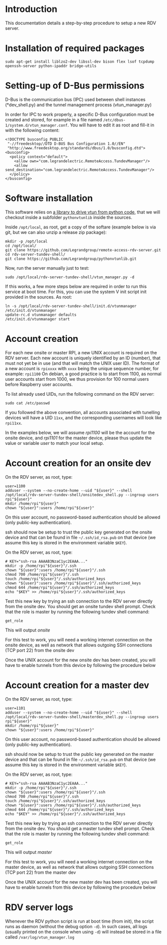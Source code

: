 # Introduction

This documentation details a step-by-step procedure to setup a new RDV server.

# Installation of required packages

```
sudo apt-get install liblzo2-dev libssl-dev bison flex lsof tcpdump openssh-server python-ipaddr bridge-utils
```

# Setting-up of D-Bus permissions

D-Bus is the communication bus (IPC) used between shell instances (*dev_shell.py) and the tunnel management process (vtun_manager.py)

In order for IPC to work properly, a specific D-Bus configuration must be created and stored, for example in a file named `/etc/dbus-1/system.d/vtun_manager.conf`.
You will have to edit it as root and fill-it in with the following content:
```
<!DOCTYPE busconfig PUBLIC
 "-//freedesktop//DTD D-BUS Bus Configuration 1.0//EN"
 "http://www.freedesktop.org/standards/dbus/1.0/busconfig.dtd">
<busconfig>
  <policy context="default">
    <allow own="com.legrandelectric.RemoteAccess.TundevManager"/>
    <allow send_destination="com.legrandelectric.RemoteAccess.TundevManager"/>
  </policy>
</busconfig>
```

# Software installation

This software relies on [a library to drive vtun from python code](https://github.com/Legrandgroup/pythonvtunlib), that we will checkout inside a subfolder `pythonvtunlib` inside the sources.

Inside `/opt/local`, as root, get a copy of the softare (example below is via git, but we can also unzip a release zip package):
```
mkdir -p /opt/local
cd /opt/local/
git clone https://github.com/Legrandgroup/remote-access-rdv-server.git
cd rdv-server-tundev-shell/
git clone https://github.com/Legrandgroup/pythonvtunlib.git
```

Now, run the server manually just to test:

```
sudo /opt/local/rdv-server-tundev-shell/vtun_manager.py -d
```
If this works, a few more steps below are required in order to run this service at boot time.
For this, you can use the system V init script init provided in the sources. As root:
```
ln -s /opt/local/rdv-server-tundev-shell/init.d/vtunmanager /etc/init.d/vtunmanager
update-rc.d vtunmanager defaults
/etc/init.d/vtunmanager start
```

# Account creation

For each new onsite or master RPI, a new UNIX account is required on the RDV server.
Each new account is uniquely identified by an ID (number), that must not yet be in use (and that will match the UNIX user ID).
The format of a new account is `rpixxxx` with `xxxx` being the unique sequence number, for example: `rpi1100`
On debian, a good practice is to start from 1100, as normal user accounts start from 1000, we thus provision for 100 normal users before Raspberry user accounts.

To list already used UIDs, run the following command on the RDV server:

```
sudo cat /etc/passwd
```

If you followed the above convention, all accounts associated with tunelling devices will have a UID `11xx`, and the corresponding usernames will look like `rpi11xx`.

In the examples below, we will assume *rpi1100* will be the account for the onsite device, and *rpi1101* for the master device, please thus update the value or variable *user* to match your local setup.

# Account creation for an onsite dev

On the RDV server, as root, type:
```
user=1100
adduser --system --no-create-home --uid "${user}" --shell /opt/local/rdv-server-tundev-shell/onsitedev_shell.py --ingroup users rpi"${user}"
mkdir /home/rpi"${user}"
chown "${user}":users /home/rpi"${user}"
```
On this user account, no password-based authentication should be allowed (only public-key authentication).

ssh should now be setup to trust the public key generated on the onsite device and that can be found in file `~/.ssh/id_rsa.pub` on that device (we assume this key is stored in the environment variable `$KEY`).

On the RDV server, as root, type:
```
# KEY="ssh-rsa AAAAB3NzaC1yc2EAAA..."
mkdir -p /home/rpi"${user}"/.ssh
chown "${user}":users /home/rpi"${user}"/.ssh
chmod 700 /home/rpi"${user}"/.ssh
touch /home/rpi"${user}"/.ssh/authorized_keys
chown "${user}":users /home/rpi"${user}"/.ssh/authorized_keys
chmod 644 /home/rpi"${user}"/.ssh/authorized_keys
echo "$KEY" >> /home/rpi"${user}"/.ssh/authorized_keys
```
Test this new key by trying an ssh connection to the RDV server directly from the onsite dev. You should get an onsite tundev shell prompt. Check that the role is master by running the following tundev shell command:
```
get_role
```
This will output *onsite*

For this test to work, you will need a working internet connection on the onsite device, as well as network that allows outgoing SSH connections (TCP port 22) from the onsite dev

Once the UNIX account for the new onsite dev has been created, you will have to enable tunnels from this device by following the procedure below

# Account creation for a master dev

On the RDV server, as root, type:
```
user=1101
adduser --system --no-create-home --uid "${user}" --shell /opt/local/rdv-server-tundev-shell/masterdev_shell.py --ingroup users rpi"${user}"
mkdir /home/rpi"${user}"
chown "${user}":users /home/rpi"${user}"
```
On this user account, no password-based authentication should be allowed (only public-key authentication).

ssh should now be setup to trust the public key generated on the master device and that can be found in file `~/.ssh/id_rsa.pub` on that device (we assume this key is stored in the environment variable `$KEY`).

On the RDV server, as root, type:
```
# KEY="ssh-rsa AAAAB3NzaC1yc2EAAA..."
mkdir -p /home/rpi"${user}"/.ssh
chown "${user}":users /home/rpi"${user}"/.ssh
chmod 700 /home/rpi"${user}"/.ssh
touch /home/rpi"${user}"/.ssh/authorized_keys
chown "${user}":users /home/rpi"${user}"/.ssh/authorized_keys
chmod 644 /home/rpi"${user}"/.ssh/authorized_keys
echo "$KEY" >> /home/rpi"${user}"/.ssh/authorized_keys
```
Test this new key by trying an ssh connection to the RDV server directly from the onsite dev. You should get a master tundev shell prompt. Check that the role is master by running the following tundev shell command:
```
get_role
```
This will output *master*

For this test to work, you will need a working internet connection on the master device, as well as network that allows outgoing SSH connections (TCP port 22) from the master dev

Once the UNIX account for the new master dev has been created, you will have to enable tunnels from this device by following the procedure below

# RDV server logs

Whenever the RDV python script is run at boot time (from init), the script runs as daemon (without the debug option `-d`).
In such cases, all logs (usually printed on the console when using `-d`) will instead be stored in a file called `/var/log/vtun_manager.log`